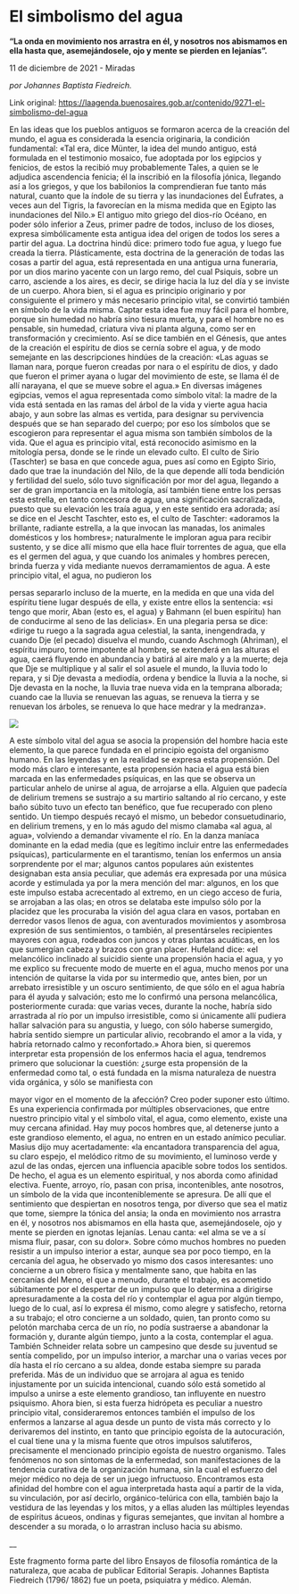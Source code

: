 # El simbolismo del agua

**“La onda en movimiento nos arrastra en él, y nosotros nos abismamos en ella hasta que, asemejándosele, ojo y mente se pierden en lejanías”.**

11 de diciembre de 2021 - Miradas

_por Johannes Baptista Fiedreich._

Link original: https://laagenda.buenosaires.gob.ar/contenido/9271-el-simbolismo-del-agua



En las ideas que los pueblos antiguos se formaron acerca de la creación del mundo, el agua es considerada la esencia originaria, la condición fundamental: «Tal era, dice Münter, la idea del mundo antiguo, está formulada en el testimonio mosaico, fue adoptada por los egipcios y fenicios, de estos la recibió muy probablemente Tales, a quien se le adjudica ascendencia fenicia; él la inscribió en la filosofía jónica, llegando así a los griegos, y que los babilonios la comprendieran fue tanto más natural, cuanto que la índole de su tierra y las inundaciones del Éufrates, a veces aun del Tigris, la favorecían en la misma medida que en Egipto las inundaciones del Nilo.» El antiguo mito griego del dios-río Océano, en poder sólo inferior a Zeus, primer padre de todos, incluso de los dioses, expresa simbólicamente esta antigua idea del origen de todos los seres a partir del agua. La doctrina hindú dice: primero todo fue agua, y luego fue creada la tierra. Plásticamente, esta doctrina de la generación de todas las cosas a partir del agua, está representada en una antigua urna funeraria, por un dios marino yacente con un largo remo, del cual Psiquis, sobre un carro, asciende a los aires, es decir, se dirige hacia la luz del día y se inviste de un cuerpo. Ahora bien, si el agua es principio originario y por consiguiente el primero y más necesario principio vital, se convirtió también en símbolo de la vida misma. Captar esta idea fue muy fácil para el hombre, porque sin humedad no habría sino tiesura muerta, y para el hombre no es pensable, sin humedad, criatura viva ni planta alguna, como ser en transformación y crecimiento. Así se dice también en el Génesis, que antes de la creación el espíritu de dios se cernía sobre el agua, y de modo semejante en las descripciones hindúes de la creación: «Las aguas se llaman nara, porque fueron creadas por nara o el espíritu de dios, y dado que fueron el primer ayana o lugar del movimiento de este, se llama él de allí narayana, el que se mueve sobre el agua.» En diversas imágenes egipcias, vemos el agua representada como símbolo vital: la madre de la vida está sentada en las ramas del árbol de la vida y vierte agua hacia abajo, y aun sobre las almas es vertida, para designar su pervivencia después que se han separado del cuerpo; por eso los símbolos que se escogieron para representar el agua misma son también símbolos de la vida. Que el agua es principio vital, está reconocido asimismo en la mitología persa, donde se le rinde un elevado culto. El culto de Sirio (Taschter) se basa en que concede agua, pues así como en Egipto Sirio, dado que trae la inundación del Nilo, de la que depende allí toda bendición y fertilidad del suelo, sólo tuvo significación por mor del agua, llegando a ser de gran importancia en la mitología, así también tiene entre los persas esta estrella, en tanto concesora de agua, una significación sacralizada, puesto que su elevación les traía agua, y en este sentido era adorada; así se dice en el Jescht Taschter, esto es, el culto de Taschter: «adoramos la brillante, radiante estrella, a la que invocan las manadas, los animales domésticos y los hombres»; naturalmente le imploran agua para recibir sustento, y se dice allí mismo que ella hace fluir torrentes de agua, que ella es el germen del agua, y que cuando los animales y hombres perecen, brinda fuerza y vida mediante nuevos derramamientos de agua. A este principio vital, el agua, no pudieron los




persas separarlo incluso de la muerte, en la medida en que una vida del espíritu tiene lugar después de ella, y existe entre ellos la sentencia: «si tengo que morir, Aban (esto es, el agua) y Bahmann (el buen espíritu) han de conducirme al seno de las delicias». En una plegaria persa se dice: «dirige tu ruego a la sagrada agua celestial, la santa, inengendrada, y cuando Dje (el pecado) disuelva el mundo, cuando Aschmogh (Ahriman), el espíritu impuro, torne impotente al hombre, se extenderá en las alturas el agua, caerá fluyendo en abundancia y batirá al aire malo y a la muerte; deja que Dje se multiplique y al salir el sol asuele el mundo, la lluvia todo lo repara, y si Dje devasta a mediodía, ordena y bendice la lluvia a la noche, si Dje devasta en la noche, la lluvia trae nueva vida en la temprana alborada; cuando cae la lluvia se renuevan las aguas, se renueva la tierra y se renuevan los árboles, se renueva lo que hace medrar y la medranza».




![](https://cdn.feater.me/files/images/123904/7bbf60ad-75c3-4576-abd0-61bcd0438e22.png)




A este símbolo vital del agua se asocia la propensión del hombre hacia este elemento, la que parece fundada en el principio egoísta del organismo humano. En las leyendas y en la realidad se expresa esta propensión. Del modo más claro e interesante, esta propensión hacia el agua está bien marcada en las enfermedades psíquicas, en las que se observa un particular anhelo de unirse al agua, de arrojarse a ella. Alguien que padecía de delirium tremens se sustrajo a su martirio saltando al río cercano, y este baño súbito tuvo un efecto tan benéfico, que fue recuperado con pleno sentido. Un tiempo después recayó el mismo, un bebedor consuetudinario, en delirium tremens, y en lo más agudo del mismo clamaba «al agua, al agua», volviendo a demandar vivamente el río. En la danza maníaca dominante en la edad media (que es legítimo incluir entre las enfermedades psíquicas), particularmente en el tarantismo, tenían los enfermos un ansia sorprendente por el mar; algunos cantos populares aún existentes designaban esta ansia peculiar, que además era expresada por una música acorde y estimulada ya por la mera mención del mar: algunos, en los que este impulso estaba acrecentado al extremo, en un ciego acceso de furia, se arrojaban a las olas; en otros se delataba este impulso sólo por la placidez que les procuraba la visión del agua clara en vasos, portaban en derredor vasos llenos de agua, con aventurados movimientos y asombrosa expresión de sus sentimientos, o también, al presentárseles recipientes mayores con agua, rodeados con juncos y otras plantas acuáticas, en los que sumergían cabeza y brazos con gran placer. Hufeland dice: «el melancólico inclinado al suicidio siente una propensión hacia el agua, y yo me explico su frecuente modo de muerte en el agua, mucho menos por una intención de quitarse la vida por su intermedio que, antes bien, por un arrebato irresistible y un oscuro sentimiento, de que sólo en el agua habría para él ayuda y salvación; esto me lo confirmó una persona melancólica, posteriormente curada: que varias veces, durante la noche, habría sido arrastrada al río por un impulso irresistible, como si únicamente allí pudiera hallar salvación para su angustia, y luego, con sólo haberse sumergido, habría sentido siempre un particular alivio, recobrando el amor a la vida, y habría retornado calmo y reconfortado.» Ahora bien, si queremos interpretar esta propensión de los enfermos hacia el agua, tendremos primero que solucionar la cuestión: ¿surge esta propensión de la enfermedad como tal, o está fundada en la misma naturaleza de nuestra vida orgánica, y sólo se manifiesta con




mayor vigor en el momento de la afección? Creo poder suponer esto último. Es una experiencia confirmada por múltiples observaciones, que entre nuestro principio vital y el símbolo vital, el agua, como elemento, existe una muy cercana afinidad. Hay muy pocos hombres que, al detenerse junto a este grandioso elemento, el agua, no entren en un estado anímico peculiar. Masius dijo muy acertadamente: «la encantadora transparencia del agua, su claro espejo, el melódico ritmo de su movimiento, el luminoso verde y azul de las ondas, ejercen una influencia apacible sobre todos los sentidos. De hecho, el agua es un elemento espiritual, y nos aborda como afinidad electiva. Fuente, arroyo, río, pasan con prisa, incontenibles, ante nosotros, un símbolo de la vida que inconteniblemente se apresura. De allí que el sentimiento que despiertan en nosotros tenga, por diverso que sea el matiz que tome, siempre la tónica del ansia; la onda en movimiento nos arrastra en él, y nosotros nos abismamos en ella hasta que, asemejándosele, ojo y mente se pierden en ignotas lejanías. Lenau canta: «el alma se ve a sí misma fluir, pasar, con su dolor». Sobre cómo muchos hombres no pueden resistir a un impulso interior a estar, aunque sea por poco tiempo, en la cercanía del agua, he observado yo mismo dos casos interesantes: uno concierne a un obrero física y mentalmente sano, que habita en las cercanías del Meno, el que a menudo, durante el trabajo, es acometido súbitamente por el despertar de un impulso que lo determina a dirigirse apresuradamente a la costa del río y contemplar el agua por algún tiempo, luego de lo cual, así lo expresa él mismo, como alegre y satisfecho, retorna a su trabajo; el otro concierne a un soldado, quien, tan pronto como su pelotón marchaba cerca de un río, no podía sustraerse a abandonar la formación y, durante algún tiempo, junto a la costa, contemplar el agua. También Schneider relata sobre un campesino que desde su juventud se sentía compelido, por un impulso interior, a marchar una o varias veces por día hasta el río cercano a su aldea, donde estaba siempre su parada preferida. Más de un individuo que se arrojara al agua es tenido injustamente por un suicida intencional, cuando sólo está sometido al impulso a unirse a este elemento grandioso, tan influyente en nuestro psiquismo. Ahora bien, si esta fuerza hidrópeta es peculiar a nuestro principio vital, consideraremos entonces también el impulso de los enfermos a lanzarse al agua desde un punto de vista más correcto y lo derivaremos del instinto, en tanto que principio egoísta de la autocuración, el cual tiene una y la misma fuente que otros impulsos salutíferos, precisamente el mencionado principio egoísta de nuestro organismo. Tales fenómenos no son síntomas de la enfermedad, son manifestaciones de la tendencia curativa de la organización humana, sin la cual el esfuerzo del mejor médico no deja de ser un juego infructuoso. Encontramos esta afinidad del hombre con el agua interpretada hasta aquí a partir de la vida, su vinculación, por así decirlo, orgánico-telúrica con ella, también bajo la vestidura de las leyendas y los mitos, y a ellas aluden las múltiples leyendas de espíritus ácueos, ondinas y figuras semejantes, que invitan al hombre a descender a su morada, o lo arrastran incluso hacia su abismo.




\_\_




Este fragmento forma parte del libro Ensayos de filosofía romántica de la naturaleza, que acaba de publicar Editorial Serapis. Johannes Baptista Fiedreich (1796/ 1862) fue un poeta, psiquiatra y médico. Alemán.



